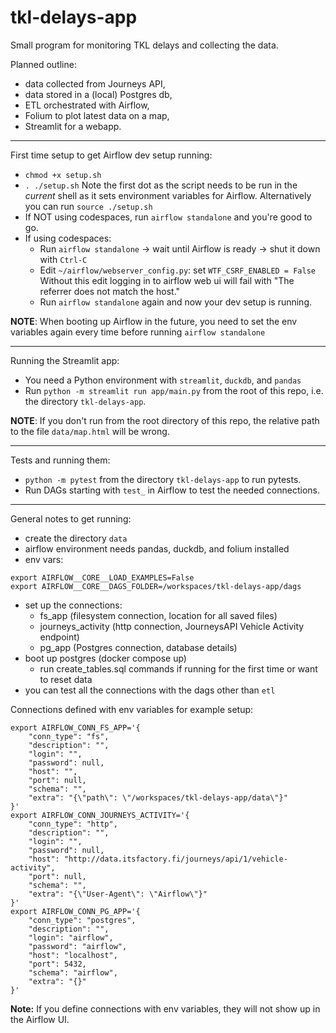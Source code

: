 # tkl-delays-app

Small program for monitoring TKL delays and collecting the data.

Planned outline:
- data collected from Journeys API,
- data stored in a (local) Postgres db,
- ETL orchestrated with Airflow,
- Folium to plot latest data on a map,
- Streamlit for a webapp.

---

First time setup to get Airflow dev setup running:
- `chmod +x setup.sh`
- `. ./setup.sh` Note the first dot as the script needs to be run in the _current_ shell as it sets environment variables for Airflow. Alternatively you can run `source ./setup.sh`
- If NOT using codespaces, run `airflow standalone` and you're good to go.
- If using codespaces:
    - Run `airflow standalone` -> wait until Airflow is ready -> shut it down with `Ctrl-C`
    - Edit `~/airflow/webserver_config.py`: set `WTF_CSRF_ENABLED = False` Without this edit logging in to airflow web ui will fail with "The referrer does not match the host."
    - Run `airflow standalone` again and now your dev setup is running.

**NOTE**: When booting up Airflow in the future, you need to set the env variables again every time before running `airflow standalone`

---

Running the Streamlit app:
- You need a Python environment with `streamlit`, `duckdb`, and `pandas`
- Run `python -m streamlit run app/main.py` from the root of this repo, i.e. the directory `tkl-delays-app`.

**NOTE**: If you don't run from the root directory of this repo, the relative path to the file `data/map.html` will be wrong.

---

Tests and running them:
- `python -m pytest` from the directory `tkl-delays-app` to run pytests.
- Run DAGs starting with `test_` in Airflow to test the needed connections.

---

General notes to get running:
- create the directory `data`
- airflow environment needs pandas, duckdb, and folium installed
- env vars:
```
export AIRFLOW__CORE__LOAD_EXAMPLES=False
export AIRFLOW__CORE__DAGS_FOLDER=/workspaces/tkl-delays-app/dags
```
- set up the connections:
    - fs_app (filesystem connection, location for all saved files)
    - journeys_activity (http connection, JourneysAPI Vehicle Activity endpoint)
    - pg_app (Postgres connection, database details)
- boot up postgres (docker compose up)
    - run create_tables.sql commands if running for the first time or want to reset data
- you can test all the connections with the dags other than `etl`

Connections defined with env variables for example setup:
```
export AIRFLOW_CONN_FS_APP='{
    "conn_type": "fs",
    "description": "",
    "login": "",
    "password": null,
    "host": "",
    "port": null,
    "schema": "",
    "extra": "{\"path\": \"/workspaces/tkl-delays-app/data\"}"
}'
export AIRFLOW_CONN_JOURNEYS_ACTIVITY='{
    "conn_type": "http",
    "description": "",
    "login": "",
    "password": null,
    "host": "http://data.itsfactory.fi/journeys/api/1/vehicle-activity",
    "port": null,
    "schema": "",
    "extra": "{\"User-Agent\": \"Airflow\"}"
}'
export AIRFLOW_CONN_PG_APP='{
    "conn_type": "postgres",
    "description": "",
    "login": "airflow",
    "password": "airflow",
    "host": "localhost",
    "port": 5432,
    "schema": "airflow",
    "extra": "{}"
}'
```
**Note:** If you define connections with env variables, they will not show up in the Airflow UI.

